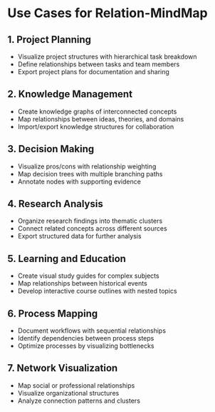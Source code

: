# Use Cases for Relation-MindMap

## 1. Project Planning

- Visualize project structures with hierarchical task breakdown
- Define relationships between tasks and team members
- Export project plans for documentation and sharing

## 2. Knowledge Management

- Create knowledge graphs of interconnected concepts
- Map relationships between ideas, theories, and domains
- Import/export knowledge structures for collaboration

## 3. Decision Making

- Visualize pros/cons with relationship weighting
- Map decision trees with multiple branching paths
- Annotate nodes with supporting evidence

## 4. Research Analysis

- Organize research findings into thematic clusters
- Connect related concepts across different sources
- Export structured data for further analysis

## 5. Learning and Education

- Create visual study guides for complex subjects
- Map relationships between historical events
- Develop interactive course outlines with nested topics

## 6. Process Mapping

- Document workflows with sequential relationships
- Identify dependencies between process steps
- Optimize processes by visualizing bottlenecks

## 7. Network Visualization

- Map social or professional relationships
- Visualize organizational structures
- Analyze connection patterns and clusters
